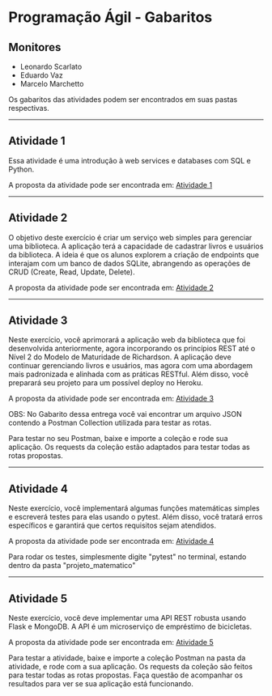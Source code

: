 # Programação Ágil - Gabaritos

## Monitores
- Leonardo Scarlato
- Eduardo Vaz
- Marcelo Marchetto

Os gabaritos das atividades podem ser encontrados em suas pastas respectivas.

---
## Atividade 1
Essa atividade é uma introdução à web services e databases com SQL e Python.

A proposta da atividade pode ser encontrada em:
[Atividade 1](https://github.com/Tiagoeem/Projagil_2023)

---
## Atividade 2
O objetivo deste exercício é criar um serviço web simples para gerenciar uma biblioteca. A aplicação terá a capacidade de cadastrar livros e usuários da biblioteca. A ideia é que os alunos explorem a criação de endpoints que interajam com um banco de dados SQLite, abrangendo as operações de CRUD (Create, Read, Update, Delete).

A proposta da atividade pode ser encontrada em:
[Atividade 2](https://github.com/Tiagoeem/projagil-2023-2-sem2)

---
## Atividade 3
Neste exercício, você aprimorará a aplicação web da biblioteca que foi desenvolvida anteriormente, agora incorporando os princípios REST até o Nível 2 do Modelo de Maturidade de Richardson. A aplicação deve continuar gerenciando livros e usuários, mas agora com uma abordagem mais padronizada e alinhada com as práticas RESTful. Além disso, você preparará seu projeto para um possível deploy no Heroku.

A proposta da atividade pode ser encontrada em:
[Atividade 3](https://github.com/Tiagoeem/flask-rest-sqlite-projagil2023)

OBS: No Gabarito dessa entrega você vai encontrar um arquivo JSON contendo a Postman Collection utilizada para testar as rotas. 

Para testar no seu Postman, baixe e importe a coleção e rode sua aplicação. Os requests da coleção estão adaptados para testar todas as rotas propostas.

---
## Atividade 4
Neste exercício, você implementará algumas funções matemáticas simples e escreverá testes para elas usando o pytest. Além disso, você tratará erros específicos e garantirá que certos requisitos sejam atendidos.

A proposta da atividade pode ser encontrada em:
[Atividade 4](https://github.com/Tiagoeem/pytest_aps4_bcc_2023_2)

Para rodar os testes, simplesmente digite "pytest" no terminal, estando dentro da pasta "projeto_matematico"

---
## Atividade 5
Neste exercício, você deve implementar uma API REST robusta usando Flask e MongoDB. A API é um microserviço de empréstimo de bicicletas.

A proposta da atividade pode ser encontrada em:
[Atividade 5](https://github.com/Tiagoeem/APS_Mongo_ProjAgil_2023_2)

Para testar a atividade, baixe e importe a coleção Postman na pasta da atividade, e rode com a sua aplicação. Os requests da coleção são feitos para testar todas as rotas propostas. Faça questão de acompanhar os resultados para ver se sua aplicação está funcionando.